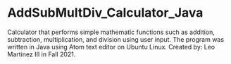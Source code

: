 # AddSubMultDiv_Calculator_Java
Calculator that performs simple mathematic functions such as addition, subtraction, multiplication, and division using user input.
The program was written in Java using Atom text editor on Ubuntu Linux.
Created by: Leo Martinez III in Fall 2021.

